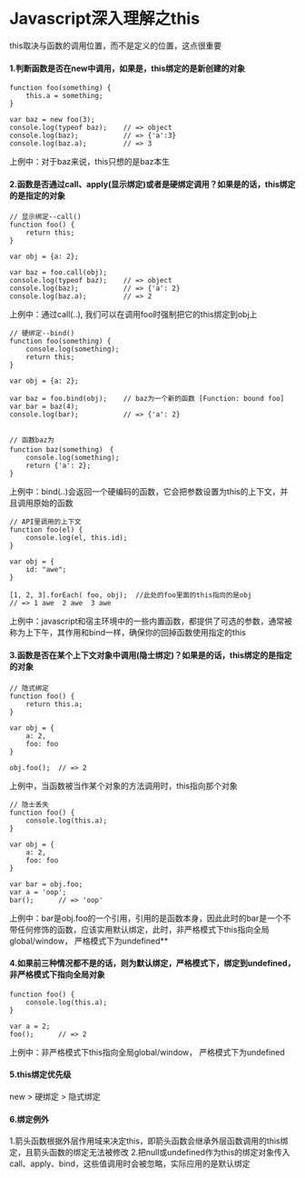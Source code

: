 # Javascript深入理解之this
this取决与函数的调用位置，而不是定义的位置，这点很重要

#### 1.判断函数是否在new中调用，如果是，this绑定的是新创建的对象
```
function foo(something) {
	this.a = something;
}

var baz = new foo(3);
console.log(typeof baz);  	// => object
console.log(baz);			// => {'a':3}
console.log(baz.a);  		// => 3
```
上例中：对于baz来说，this只想的是baz本生

#### 2.函数是否通过call、apply(显示绑定)或者是硬绑定调用？如果是的话，this绑定的是指定的对象
```
// 显示绑定--call()
function foo() {
	return this;
}

var obj = {a: 2};

var baz = foo.call(obj); 
console.log(typeof baz);  	// => object
console.log(baz);			// => {'a': 2}
console.log(baz.a);  		// => 2

```
上例中：通过call(..), 我们可以在调用foo时强制把它的this绑定到obj上
```
// 硬绑定--bind()
function foo(something) {
	console.log(something);
	return this;
}

var obj = {a: 2};

var baz = foo.bind(obj);   	// baz为一个新的函数 [Function: bound foo]
var bar = baz(4);
console.log(bar);			// => {'a': 2}


// 函数baz为
function baz(something)　{
	console.log(something);
	return {'a': 2};
}
```
上例中：bind(..)会返回一个硬编码的函数，它会把参数设置为this的上下文，并且调用原始的函数
```
// API里调用的上下文
function foo(el) {
	console.log(el, this.id);
}

var obj = {
	id: "awe";
}

[1, 2, 3].forEach( foo, obj);  //此处的foo里面的this指向的是obj
// => 1 awe  2 awe  3 awe
```
上例中：javascript和宿主环境中的一些内置函数，都提供了可选的参数，通常被称为上下午，其作用和bind一样，确保你的回掉函数使用指定的this

#### 3.函数是否在某个上下文对象中调用(隐士绑定)？如果是的话，this绑定的是指定的对象
```
// 隐式绑定
function foo() {
	return this.a;
}

var obj = {
	a: 2,
	foo: foo
}

obj.foo();  // => 2
```
上例中，当函数被当作某个对象的方法调用时，this指向那个对象
```
// 隐士丢失
function foo() {
	console.log(this.a);
}

var obj = {
	a: 2,
	foo: foo
}

var bar = obj.foo;
var a = 'oop';
bar();  	// => 'oop'
```
上例中：bar是obj.foo的一个引用，引用的是函数本身，因此此时的bar是一个不带任何修饰的函数，应该实用默认绑定，此时，非严格模式下this指向全局global/window， 严格模式下为undefined**
#### 4.如果前三种情况都不是的话，则为默认绑定，严格模式下，绑定到undefined，非严格模式下指向全局对象
```
function foo() {
	console.log(this.a);
}

var a = 2;
foo();  	// => 2
```
 上例中：非严格模式下this指向全局global/window， 严格模式下为undefined

#### 5.this绑定优先级
new > 硬绑定 > 隐式绑定

#### 6.绑定例外
1.箭头函数根据外层作用域来决定this，即箭头函数会继承外层函数调用的this绑定，且箭头函数的绑定无法被修改
2.把null或undefined作为this的绑定对象传入call、apply、bind，这些值调用时会被忽略，实际应用的是默认绑定